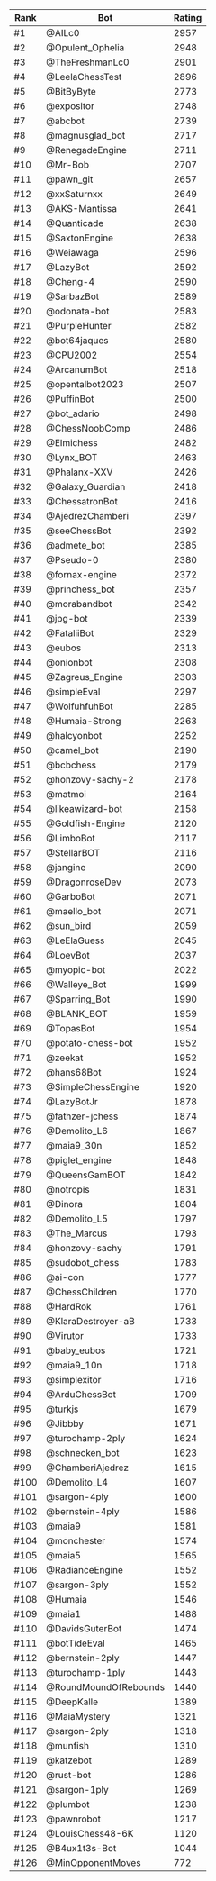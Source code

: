 Rank|Bot|Rating
---|---|---
#1|@AILc0|2957
#2|@Opulent_Ophelia|2948
#3|@TheFreshmanLc0|2901
#4|@LeelaChessTest|2896
#5|@BitByByte|2773
#6|@expositor|2748
#7|@abcbot|2739
#8|@magnusglad_bot|2717
#9|@RenegadeEngine|2711
#10|@Mr-Bob|2707
#11|@pawn_git|2657
#12|@xxSaturnxx|2649
#13|@AKS-Mantissa|2641
#14|@Quanticade|2638
#15|@SaxtonEngine|2638
#16|@Weiawaga|2596
#17|@LazyBot|2592
#18|@Cheng-4|2590
#19|@SarbazBot|2589
#20|@odonata-bot|2583
#21|@PurpleHunter|2582
#22|@bot64jaques|2580
#23|@CPU2002|2554
#24|@ArcanumBot|2518
#25|@opentalbot2023|2507
#26|@PuffinBot|2500
#27|@bot_adario|2498
#28|@ChessNoobComp|2486
#29|@Elmichess|2482
#30|@Lynx_BOT|2463
#31|@Phalanx-XXV|2426
#32|@Galaxy_Guardian|2418
#33|@ChessatronBot|2416
#34|@AjedrezChamberi|2397
#35|@seeChessBot|2392
#36|@admete_bot|2385
#37|@Pseudo-0|2380
#38|@fornax-engine|2372
#39|@princhess_bot|2357
#40|@morabandbot|2342
#41|@jpg-bot|2339
#42|@FataliiBot|2329
#43|@eubos|2313
#44|@onionbot|2308
#45|@Zagreus_Engine|2303
#46|@simpleEval|2297
#47|@WolfuhfuhBot|2285
#48|@Humaia-Strong|2263
#49|@halcyonbot|2252
#50|@camel_bot|2190
#51|@bcbchess|2179
#52|@honzovy-sachy-2|2178
#53|@matmoi|2164
#54|@likeawizard-bot|2158
#55|@Goldfish-Engine|2120
#56|@LimboBot|2117
#57|@StellarBOT|2116
#58|@jangine|2090
#59|@DragonroseDev|2073
#60|@GarboBot|2071
#61|@maello_bot|2071
#62|@sun_bird|2059
#63|@LeElaGuess|2045
#64|@LoevBot|2037
#65|@myopic-bot|2022
#66|@Walleye_Bot|1999
#67|@Sparring_Bot|1990
#68|@BLANK_BOT|1959
#69|@TopasBot|1954
#70|@potato-chess-bot|1952
#71|@zeekat|1952
#72|@hans68Bot|1924
#73|@SimpleChessEngine|1920
#74|@LazyBotJr|1878
#75|@fathzer-jchess|1874
#76|@Demolito_L6|1867
#77|@maia9_30n|1852
#78|@piglet_engine|1848
#79|@QueensGamBOT|1842
#80|@notropis|1831
#81|@Dinora|1804
#82|@Demolito_L5|1797
#83|@The_Marcus|1793
#84|@honzovy-sachy|1791
#85|@sudobot_chess|1783
#86|@ai-con|1777
#87|@ChessChildren|1770
#88|@HardRok|1761
#89|@KlaraDestroyer-aB|1733
#90|@Virutor|1733
#91|@baby_eubos|1721
#92|@maia9_10n|1718
#93|@simplexitor|1716
#94|@ArduChessBot|1709
#95|@turkjs|1679
#96|@Jibbby|1671
#97|@turochamp-2ply|1624
#98|@schnecken_bot|1623
#99|@ChamberiAjedrez|1615
#100|@Demolito_L4|1607
#101|@sargon-4ply|1600
#102|@bernstein-4ply|1586
#103|@maia9|1581
#104|@monchester|1574
#105|@maia5|1565
#106|@RadianceEngine|1552
#107|@sargon-3ply|1552
#108|@Humaia|1546
#109|@maia1|1488
#110|@DavidsGuterBot|1474
#111|@botTideEval|1465
#112|@bernstein-2ply|1447
#113|@turochamp-1ply|1443
#114|@RoundMoundOfRebounds|1440
#115|@DeepKalle|1389
#116|@MaiaMystery|1321
#117|@sargon-2ply|1318
#118|@munfish|1310
#119|@katzebot|1289
#120|@rust-bot|1286
#121|@sargon-1ply|1269
#122|@plumbot|1238
#123|@pawnrobot|1217
#124|@LouisChess48-6K|1120
#125|@B4ux1t3s-Bot|1044
#126|@MinOpponentMoves|772
